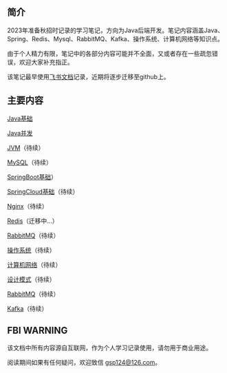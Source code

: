 ## 简介
2023年准备秋招时记录的学习笔记，方向为Java后端开发。笔记内容涵盖Java、Spring、Redis、Mysql、RabbitMQ、Kafka、操作系统、计算机网络等知识点。

由于个人精力有限，笔记中的各部分内容可能并不全面，又或者存在一些疏忽错误，欢迎大家补充指正。

该笔记最早使用[飞书文档](https://vf0w2s7sp6.feishu.cn/docx/TXf0d0rJboxwYQxLwWOcpiK6nGf )记录，近期将逐步迁移至github上。

## 主要内容
[Java基础](./doc/collection.md)

[Java并发](./doc/concurrent.md)

[JVM](./doc/concurrent.md)（待续）

[MySQL](./doc/concurrent.md)（待续）

[SpringBoot基础](./doc/concurrent.md)）

[SpringCloud基础](./doc/concurrent.md)（待续）

[Nginx](./doc/concurrent.md)（待续）

[Redis](./doc/concurrent.md)（迁移中...）

[RabbitMQ](./doc/concurrent.md)（待续）

[操作系统](./doc/concurrent.md)（待续）

[计算机网络](./doc/concurrent.md)（待续）

[设计模式](./doc/concurrent.md)（待续）

[RabbitMQ](./doc/concurrent.md)（待续）

[Kafka](./doc/concurrent.md)（待续）



## FBI WARNING
该文档中所有内容源自互联网，作为个人学习记录使用，请勿用于商业用途。

阅读期间如果有任何疑问，欢迎致信 gsp124@126.com。



